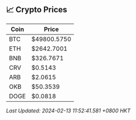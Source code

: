 ## 📈 Crypto Prices

| Coin | Price |
| ---- | ----- |
| BTC | $49800.5750 |
| ETH | $2642.7001 |
| BNB | $326.7671 |
| CRV | $0.5143 |
| ARB | $2.0615 |
| OKB | $50.3539 |
| DOGE | $0.0818 |

_Last Updated: 2024-02-13 11:52:41.581 +0800 HKT_